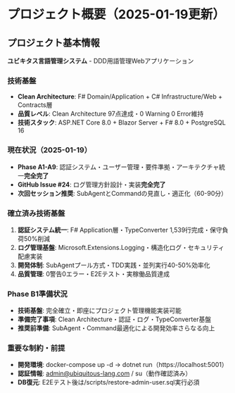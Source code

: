 # プロジェクト概要（2025-01-19更新）

## プロジェクト基本情報
**ユビキタス言語管理システム** - DDD用語管理Webアプリケーション

### 技術基盤
- **Clean Architecture**: F# Domain/Application + C# Infrastructure/Web + Contracts層
- **品質レベル**: Clean Architecture 97点達成・0 Warning 0 Error維持
- **技術スタック**: ASP.NET Core 8.0 + Blazor Server + F# 8.0 + PostgreSQL 16

### 現在状況（2025-01-19）
- **Phase A1-A9**: 認証システム・ユーザー管理・要件準拠・アーキテクチャ統一**完全完了**
- **GitHub Issue #24**: ログ管理方針設計・実装**完全完了**
- **次回セッション推奨**: SubAgentとCommandの見直し・適正化（60-90分）

### 確立済み技術基盤
1. **認証システム統一**: F# Application層・TypeConverter 1,539行完成・保守負荷50%削減
2. **ログ管理基盤**: Microsoft.Extensions.Logging・構造化ログ・セキュリティ配慮実装
3. **開発体制**: SubAgentプール方式・TDD実践・並列実行40-50%効率化
4. **品質管理**: 0警告0エラー・E2Eテスト・実稼働品質達成

### Phase B1準備状況
- **技術基盤**: 完全確立・即座にプロジェクト管理機能実装可能
- **準備完了事項**: Clean Architecture・認証・ログ・TypeConverter基盤
- **推奨前準備**: SubAgent・Command最適化による開発効率さらなる向上

### 重要な制約・前提
- **開発環境**: docker-compose up -d → dotnet run（https://localhost:5001）
- **認証情報**: admin@ubiquitous-lang.com / su（動作確認済み）
- **DB復元**: E2Eテスト後は/scripts/restore-admin-user.sql実行必須